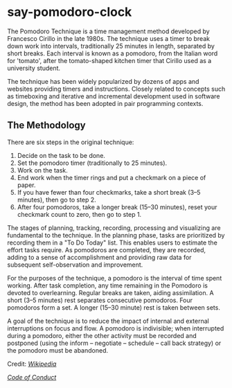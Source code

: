 # say-pomodoro-clock
The Pomodoro Technique is a time management method developed by Francesco Cirillo in the late 1980s. The technique uses a timer to break down work into intervals, traditionally 25 minutes in length, separated by short breaks. Each interval is known as a pomodoro, from the Italian word for 'tomato', after the tomato-shaped kitchen timer that Cirillo used as a university student.

The technique has been widely popularized by dozens of apps and websites providing timers and instructions. Closely related to concepts such as timeboxing and iterative and incremental development used in software design, the method has been adopted in pair programming contexts.

## The Methodology
There are six steps in the original technique:
1. Decide on the task to be done.
2. Set the pomodoro timer (traditionally to 25 minutes).
3. Work on the task.
4. End work when the timer rings and put a checkmark on a piece of paper.
5. If you have fewer than four checkmarks, take a short break (3–5 minutes), then go to step 2.
6. After four pomodoros, take a longer break (15–30 minutes), reset your checkmark count to zero, then go to step 1.

The stages of planning, tracking, recording, processing and visualizing are fundamental to the technique. In the planning phase, tasks are prioritized by recording them in a "To Do Today" list. This enables users to estimate the effort tasks require. As pomodoros are completed, they are recorded, adding to a sense of accomplishment and providing raw data for subsequent self-observation and improvement.

For the purposes of the technique, a pomodoro is the interval of time spent working. After task completion, any time remaining in the Pomodoro is devoted to overlearning. Regular breaks are taken, aiding assimilation. A short (3–5 minutes) rest separates consecutive pomodoros. Four pomodoros form a set. A longer (15–30 minute) rest is taken between sets.

A goal of the technique is to reduce the impact of internal and external interruptions on focus and flow. A pomodoro is indivisible; when interrupted during a pomodoro, either the other activity must be recorded and postponed (using the inform – negotiate – schedule – call back strategy) or the pomodoro must be abandoned.

Credit: _[Wikipedia](https://en.wikipedia.org/wiki/Pomodoro_Technique)_

_[Code of Conduct](CODE_OF_CONDUCT.md)_
